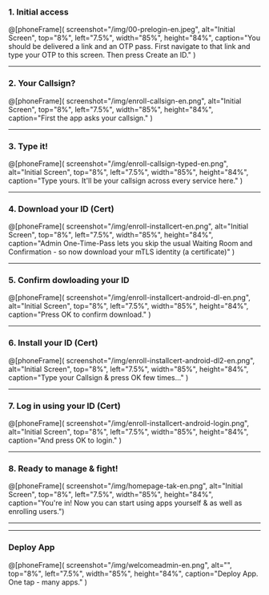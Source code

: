 ### 1. Initial access
@[phoneFrame](
  screenshot="/img/00-prelogin-en.jpeg",
  alt="Initial Screen",
  top="8%", left="7.5%", width="85%", height="84%",
  caption="You should be delivered a link and an OTP pass. First navigate to that link and type your OTP to this screen. Then press Create an ID."
)

---

### 2. Your Callsign?
@[phoneFrame](
  screenshot="/img/enroll-callsign-en.png",
  alt="Initial Screen",
  top="8%", left="7.5%", width="85%", height="84%",
  caption="First the app asks your callsign."
)

---

### 3. Type it!
@[phoneFrame](
  screenshot="/img/enroll-callsign-typed-en.png",
  alt="Initial Screen",
  top="8%", left="7.5%", width="85%", height="84%",
  caption="Type yours. It'll be your callsign across every service here."
)

---

### 4. Download your ID (Cert)
@[phoneFrame](
  screenshot="/img/enroll-installcert-en.png",
  alt="Initial Screen",
  top="8%", left="7.5%", width="85%", height="84%",
  caption="Admin One-Time-Pass lets you skip the usual Waiting Room and Confirmation - so now download your mTLS identity (a certificate)"
)

---

### 5. Confirm dowloading your ID
@[phoneFrame](
  screenshot="/img/enroll-installcert-android-dl-en.png",
  alt="Initial Screen",
  top="8%", left="7.5%", width="85%", height="84%",
  caption="Press OK to confirm download."
)

---
### 6. Install your ID (Cert)
@[phoneFrame](
  screenshot="/img/enroll-installcert-android-dl2-en.png",
  alt="Initial Screen",
  top="8%", left="7.5%", width="85%", height="84%",
  caption="Type your Callsign & press OK few times..."
)

---

### 7. Log in using your ID (Cert)
@[phoneFrame](
  screenshot="/img/enroll-installcert-android-login.png",
  alt="Initial Screen",
  top="8%", left="7.5%", width="85%", height="84%",
  caption="And press OK to login."
)

---

### 8. Ready to manage & fight!
@[phoneFrame](
  screenshot="/img/homepage-tak-en.png",
  alt="Initial Screen",
  top="8%", left="7.5%", width="85%", height="84%",
  caption="You're in! Now you can start using apps yourself & as well as enrolling users.")

--- 

---
### Deploy App
@[phoneFrame](
  screenshot="/img/welcomeadmin-en.png",
  alt="",
  top="8%", left="7.5%", width="85%", height="84%",
  caption="Deploy App. One tap - many apps."
)

